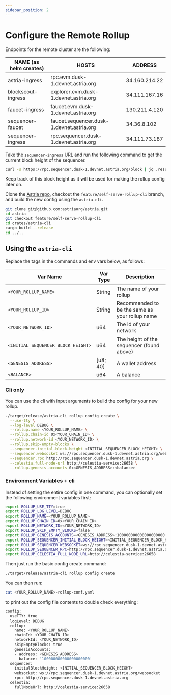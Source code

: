 ```yaml
---
sidebar_position: 2
---
```


# Configure the Remote Rollup

Endpoints for the remote cluster are the following:

| NAME (as helm creates) | HOSTS | ADDRESS |
|-----|-----|-----|
| astria-ingress | rpc.evm.dusk-1.devnet.astria.org | 34.160.214.22 |
| blockscout-ingress | explorer.evm.dusk-1.devnet.astria.org | 34.111.167.16 |
| faucet-ingress | faucet.evm.dusk-1.devnet.astria.org | 130.211.4.120 |
| sequencer-faucet | faucet.sequencer.dusk-1.devnet.astria.org | 34.36.8.102 |
| sequencer-ingress | rpc.sequencer.dusk-1.devnet.astria.org | 34.111.73.187 |

Take the `sequencer-ingress` URL and run the following command to get the
current block height of the sequencer.

<!-- TODO: replace with the cli command -->
```sh
curl -s https://rpc.sequencer.dusk-1.devnet.astria.org/block | jq .result.block.header.height
```

Keep track of this block height as it will be used for making the rollup config
later on.

Clone the [Astria repo](https://github.com/astriaorg/astria/tree/main), checkout
the `feature/self-serve-rollup-cli` branch, and build the new config using the `astria-cli`.

<!-- TODO: update this once the cli in merged -->
```sh
git clone git@github.com:astriaorg/astria.git
cd astria
git checkout feature/self-serve-rollup-cli
cd crates/astria-cli
cargo build --release
cd ../..
```
## Using the `astria-cli`

Replace the tags in the commands and env vars below, as follows:

| Var Name | Var Type | Description |
|-----|-----|-----|
| `<YOUR_ROLLUP_NAME>` | String | The name of your rollup |
| `<YOUR_ROLLUP_ID>` | String | Recommended to be the same as your rollup name |
| `<YOUR_NETWORK_ID>` | u64 | The id of your network |
| `<INITIAL_SEQUENCER_BLOCK_HEIGHT>` | u64 | The height of the sequencer (found above) |
| `<GENESIS_ADDRESS>` | [u8; 40] | A wallet address |
| `<BALANCE>` | u64 | A balance |
<!-- TODO: potentially remove the initial sequencer block height as that may be found automatically -->

<!-- TODO: add additional comments about how to set each of the above vars -->
### Cli only

You can use the cli with input arguments to build the config for your new rollup.

<!-- TODO: confirm that these are all correct -->
```sh
./target/release/astria-cli rollup config create \
  --use-tty \
  --log-level DEBUG \
  --rollup.name <YOUR_ROLLUP_NAME> \
  --rollup.chain-id 0x<YOUR_CHAIN_ID> \
  --rollup.network-id <YOUR_NETWORK_ID> \
  --rollup.skip-empty-blocks \
  --sequencer.initial-block-height <INITIAL_SEQUENCER_BLOCK_HEIGHT> \
  --sequencer.websocket ws://rpc.sequencer.dusk-1.devnet.astria.org/websocket \
  --sequencer.rpc http://rpc.sequencer.dusk-1.devnet.astria.org \
  --celestia.full-node-url http://celestia-service:26658 \
  --rollup.genesis-accounts 0x<GENESIS_ADDRESS>:<balance>
```
<!-- TODO: add this back in when the automated block height is added -->
<!-- :::tip
You can also optionally leave out the `--sequencer.initial-block-height` input
in the command above, and the cli will fetch the initial sequencer block height
for you.
::: -->

### Environment Variables + cli

Instead of setting the entire config in one command, you can optionally set the
following environment variables first:

```bash
export ROLLUP_USE_TTY=true
export ROLLUP_LOG_LEVEL=DEBUG
export ROLLUP_NAME=<YOUR_ROLLUP_NAME>
export ROLLUP_CHAIN_ID=0x<YOUR_CHAIN_ID>
export ROLLUP_NETWORK_ID=<YOUR_NETWORK_ID>
export ROLLUP_SKIP_EMPTY_BLOCKS=false
export ROLLUP_GENESIS_ACCOUNTS=<GENESIS_ADDRESS>:100000000000000000000
export ROLLUP_SEQUENCER_INITIAL_BLOCK_HEIGHT=<INITIAL_SEQUENCER_BLOCK_HEIGHT>
export ROLLUP_SEQUENCER_WEBSOCKET=ws://rpc.sequencer.dusk-1.devnet.astria.org/websocket 
export ROLLUP_SEQUENCER_RPC=http://rpc.sequencer.dusk-1.devnet.astria.org
export ROLLUP_CELESTIA_FULL_NODE_URL=http://celestia-service:26658
```

Then just run the basic config create command:

```sh
./target/release/astria-cli rollup config create
```

You can then run:

```sh
cat <YOUR_ROLLUP_NAME>-rollup-conf.yaml
```

to print out the config file contents to double check everything:

```sh
config:
  useTTY: true
  logLevel: DEBUG
  rollup:
    name: <YOUR_ROLLUP_NAME>
    chainId: <YOUR_CHAIN_ID>
    networkId: <YOUR_NETWORK_ID>
    skipEmptyBlocks: true
    genesisAccounts:
    - address: <GENESIS_ADDRESS>
      balance: '100000000000000000000'
  sequencer:
    initialBlockHeight: <INITIAL_SEQUENCER_BLOCK_HEIGHT>
    websocket: ws://rpc.sequencer.dusk-1.devnet.astria.org/websocket
    rpc: http://rpc.sequencer.dusk-1.devnet.astria.org
  celestia:
    fullNodeUrl: http://celestia-service:26658
```
